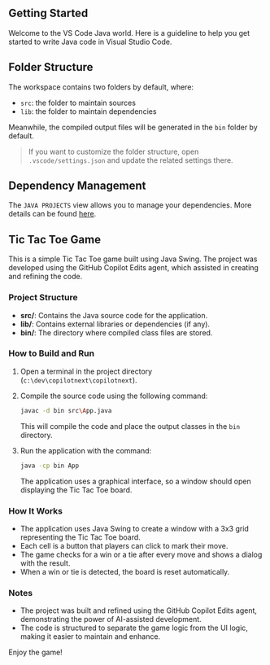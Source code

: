 ## Getting Started

Welcome to the VS Code Java world. Here is a guideline to help you get started to write Java code in Visual Studio Code.

## Folder Structure

The workspace contains two folders by default, where:

- `src`: the folder to maintain sources
- `lib`: the folder to maintain dependencies

Meanwhile, the compiled output files will be generated in the `bin` folder by default.

> If you want to customize the folder structure, open `.vscode/settings.json` and update the related settings there.

## Dependency Management

The `JAVA PROJECTS` view allows you to manage your dependencies. More details can be found [here](https://github.com/microsoft/vscode-java-dependency#manage-dependencies).

## Tic Tac Toe Game

This is a simple Tic Tac Toe game built using Java Swing. The project was developed using the GitHub Copilot Edits agent, which assisted in creating and refining the code.

### Project Structure

- **src/**: Contains the Java source code for the application.
- **lib/**: Contains external libraries or dependencies (if any).
- **bin/**: The directory where compiled class files are stored.

### How to Build and Run

1. Open a terminal in the project directory (`c:\dev\copilotnext\copilotnext`).

2. Compile the source code using the following command:

   ```sh
   javac -d bin src\App.java
   ```

   This will compile the code and place the output classes in the `bin` directory.

3. Run the application with the command:

   ```sh
   java -cp bin App
   ```

   The application uses a graphical interface, so a window should open displaying the Tic Tac Toe board.

### How It Works

- The application uses Java Swing to create a window with a 3x3 grid representing the Tic Tac Toe board.
- Each cell is a button that players can click to mark their move.
- The game checks for a win or a tie after every move and shows a dialog with the result.
- When a win or tie is detected, the board is reset automatically.

### Notes

- The project was built and refined using the GitHub Copilot Edits agent, demonstrating the power of AI-assisted development.
- The code is structured to separate the game logic from the UI logic, making it easier to maintain and enhance.

Enjoy the game!
